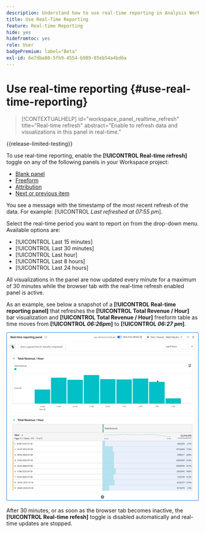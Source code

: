 ```yaml
---
description: Understand how to use real-time reporting in Analysis Workspace.
title: Use Real-Time Reporting
feature: Real-time Reporting
hide: yes
hidefromtoc: yes
role: User
badgePremium: label="Beta"
exl-id: 6e7dba80-5fb9-4554-b989-85eb54a4bd6a
---
```

# Use real-time reporting {#use-real-time-reporting}

>[!CONTEXTUALHELP]
>id="workspace_panel_realtime_refresh"
>title="Real-time refresh"
>abstract="Enable to refresh data and visualizations in this panel in real-time."

{{release-limited-testing}}

To use real-time reporting, enable the **[!UICONTROL Real-time refresh]** toggle on any of the following panels in your Workspace project:

* [Blank panel](/help/analysis-workspace/c-panels/blank-panel.md)
* [Freeform](/help/analysis-workspace/c-panels/freeform-panel.md)
* [Attribution](/help/analysis-workspace/c-panels/attribution.md)
* [Next or previous item](/help/analysis-workspace/c-panels/next-previous.md)

You see a message with the timestamp of the most recent refresh of the data. For example: [!UICONTROL  *Last refreshed at 07:55 pm*].

Select the real-time period you want to report on from the drop-down menu. Available options are:

* [!UICONTROL Last 15 minutes]
* [!UICONTROL Last 30 minutes]
* [!UICONTROL Last hour]
* [!UICONTROL Last 8 hours]
* [!UICONTROL Last 24 hours]

All visualizations in the panel are now updated every minute for a maximum of 30 minutes while the browser tab with the real-time refresh enabled panel is active.

As an example, see below a snapshot of a **[!UICONTROL Real-time reporting panel]** that refreshes the **[!UICONTROL Total Revenue / Hour]** bar visualization and **[!UICONTROL Total Revenue / Hour]** freeform table as time moves from **[!UICONTROL *06:26pm*]** to **[!UICONTROL *06:27 pm*]**.

![Real-time refresh](assets/real-time-refresh.gif)

After 30 minutes, or as soon as the browser tab becomes inactive, the **[!UICONTROL Real-time refesh]** toggle is disabled automatically and real-time updates are stopped.
